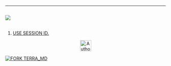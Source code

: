 ----------------------
<a><img src='https://i.imgur.com/TKRomHY.jpeg'/></a>
----------------------
  <p align="center">
  <a href="#"><img src="http://readme-typing-svg.herokuapp.com?color=00008B&center=true&vCenter=true&multiline=false&lines=`TERRA+-+MD+WHATSAPP+BOT`" alt="">

<br>


1. USE SESSION ID.
<p align="center">
<a href="https://igwe-api-key.onrender.com"><img height= "35" title="Author" src="https://img.shields.io/badge/GET SESSION ID:🫧-black?style=for-the-badge&logo=render"></a>
<p/>

[![FORK TERRA_MD](https://img.shields.io/badge/FORK%20-TERRA%20MD-black)](https://github.com/LORD-IGWE/TERRA-MD/fork)

